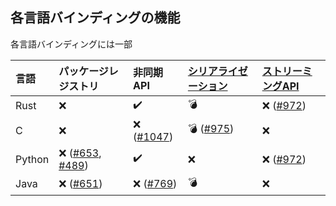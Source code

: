 ## 各言語バインディングの機能

各言語バインディングには一部

| 言語 | パッケージレジストリ | 非同期API | [シリアライゼーション] | [ストリーミングAPI] |
| :- | :- | :- | :- | :-|
| Rust | :x: | :heavy_check_mark: | :bomb: | :x: ([#972]) |
| C | :x: | :x: ([#1047]) | :bomb: ([#975]) | :x: |
| Python | :x: ([#653], [#489]) | :heavy_check_mark: | :x: | :x: ([#972]) |
| Java | :x: ([#651]) | :x: ([#769]) | :bomb: | :x: |

[シリアライゼーション]: ./serialization.md
[ストリーミングAPI]: https://github.com/VOICEVOX/voicevox_core/issues/853
[#972]: https://github.com/VOICEVOX/voicevox_core/pull/972
[#1047]: https://github.com/VOICEVOX/voicevox_core/issues/1047
[#975]: https://github.com/VOICEVOX/voicevox_core/issues/975
[#653]: https://github.com/VOICEVOX/voicevox_core/issues/653
[#489]: https://github.com/VOICEVOX/voicevox_core/issues/489
[#651]: https://github.com/VOICEVOX/voicevox_core/issues/651
[#769]: https://github.com/VOICEVOX/voicevox_core/issues/769
